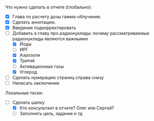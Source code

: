 Что нужно сделать в отчете (глобально):
-[x] Глава по расчету дозы гамма-облучения.
-[x] Сделать аннотацию.
-[x] Введение подкорректировать
-[ ] Добавить в главу про радионуклиды: почему рассматриваемые радионуклиды являются важнымиx 
	-[x] Йоды
	-[ ] ИРГ
	-[x] Аэрозоли
	-[x] Тритий
	-[ ] Активационные газы
	-[x] Углерод
-[ ] Сделать нумерацию страниц справа снизу
-[ ] Написать заключение

Локальные таски:
-[ ] Сделать шапку
	-[x] Кто консультант в отчете? Олег или Сергей?
	-[ ] Заполнить цель, задание и тд